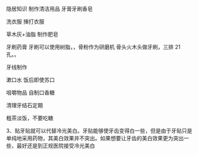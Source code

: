 隐居知识  制作清洁用品 牙膏牙刷香皂


洗衣服 捶打衣服


草木灰+油脂 制作肥皂


牙刷药膏
牙刷可以使用树脂，，骨粉作为研磨机
骨头火木头做牙刷，三排 21 孔。。


牙线制作 

漱口水 饭后即使苏口


咀嚼物品 自制口香糖

清理牙结石定期

粗茶淡饭，不要吃糖


3、贴牙贴就可以代替冷光美白。牙贴能够使牙齿变得白一些，但是由于牙贴只是单纯地采用药物，其美白效果并不突出。如果想要让牙齿的美白效果更为突出一些，最好还是到正规医院接受冷光美白

